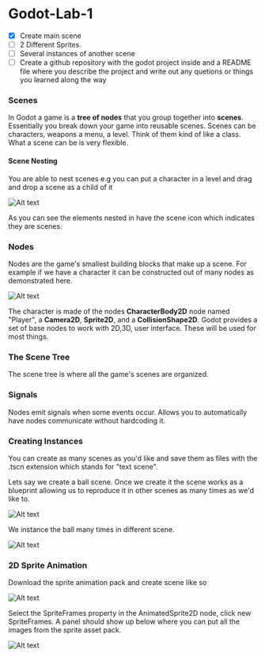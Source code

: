 # Godot-Lab-1

- [X] Create main scene
- [ ] 2 Different Sprites
- [ ] Several instances of another scene
- [ ] Create a github repository with the godot project inside
and a README file where you describe the project and write out
any quetions or things you learned along the way

### Scenes

In Godot a game is a **tree of nodes** that you group together into
**scenes**. Essentially you break down your game into reusable scenes.
Scenes can be characters, weapons a menu, a level. Think of them kind 
of like a class. What a scene can be is very flexible.

#### Scene Nesting

You are able to nest scenes e.g you can put a character in a level
and drag and drop a scene as a child of it

![Alt text](https://docs.godotengine.org/en/stable/_images/key_concepts_scene_example.webp)

As you can see the elements nested in have the scene icon which indicates they are
scenes. 

### Nodes

Nodes are the game's smallest building blocks that make up a scene.
For example if we have a character it can be constructed out of many
nodes as demonstrated here. 

![Alt text](https://docs.godotengine.org/en/stable/_images/key_concepts_character_nodes.webp)

The character is made of the nodes **CharacterBody2D** node named "Player", a **Camera2D**, 
**Sprite2D**, and a **CollisionShape2D**. Godot provides a set of base nodes to work with 2D,3D, user interface.
These will be used for most things.

### The Scene Tree

The scene tree is where all the game's scenes are organized. 

### Signals

Nodes emit signals when some events occur. Allows you to automatically
have nodes communicate without hardcoding it. 

### Creating Instances

You can create as many scenes as you'd like and save them as files with
the .tscn extension which stands for "text scene".

Lets say we create a ball scene. Once we create it the scene works as a
blueprint allowing us to reproduce it in other scenes as many times as
we'd like to. 

![Alt text](https://docs.godotengine.org/en/stable/_images/instancing_ball_scene.webp)

We instance the ball many times in different scene.

![Alt text](https://docs.godotengine.org/en/stable/_images/instancing_ball_scene.webp)

### 2D Sprite Animation

Download the sprite animation pack and create scene like so

![Alt text](https://docs.godotengine.org/en/stable/_images/2d_animation_tree1.webp)

Select the SpriteFrames property in the AnimatedSprite2D node, click new SpriteFrames.
A panel should show up below where you can put all the images from the sprite asset pack.

![Alt text](https://docs.godotengine.org/en/stable/_images/2d_animation_spriteframes_done.webp)
